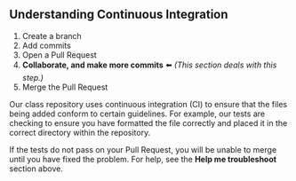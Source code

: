 [//]: # "This is used in both the CLI and Desktop course"

## Understanding Continuous Integration

1. Create a branch
1. Add commits
1. Open a Pull Request
1. **Collaborate, and make more commits** :arrow_left: _(This section deals with this step.)_
1. Merge the Pull Request

Our class repository uses continuous integration (CI) to ensure that the files being added conform to certain guidelines. For example, our tests are checking to ensure you have formatted the file correctly and placed it in the correct directory within the repository.

If the tests do not pass on your Pull Request, you will be unable to merge until you have fixed the problem. For help, see the **Help me troubleshoot** section above.
